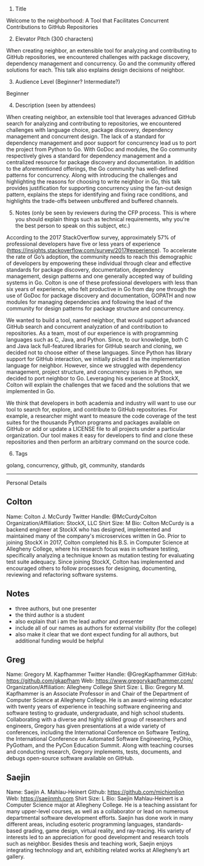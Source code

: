 1. Title

  Welcome to the neighborhood: A Tool that Facilitates Concurrent Contributions to GitHub Repositories

2. Elevator Pitch (300 characters)

  When creating neighbor, an extensible tool for analyzing and contributing to GitHub
  repositories, we encountered challenges with package discovery, dependency management
  and concurrency. Go and the community offered solutions for each. This talk also
  explains design decisions of neighbor.

3. Audience Level (Beginner? Intermediate?)

  Beginner

4. Description (seen by attendees)

  When creating neighbor, an extensible tool that leverages advanced GitHub search
  for analyzing and contributing to repositories, we encountered challenges with
  language choice, package discovery, dependency management and concurrent design.
  The lack of a standard for dependency management and poor support for concurrency
  lead us to port the project from Python to Go. With GoDoc and modules, the Go
  community respectively gives a standard for dependency management and a centralized
  resource for package discovery and documentation. In addition to the aforementioned
  offerings, the Go community has well-defined patterns for concurrency. Along
  with introducing the challenges and highlighting the reasons for choosing to
  write neighbor in Go, this talk provides justification for supporting concurrency
  using the fan-out design pattern, explains the steps for identifying and fixing
  race conditions, and highlights the trade-offs between unbuffered and buffered
  channels.

5. Notes (only be seen by reviewers during the CFP process. This is where you
   should explain things such as technical requirements, why you're the best
   person to speak on this subject, etc.)

  According to the 2017 StackOverflow survey, approximately 57% of professional
  developers have five or less years of experience (https://insights.stackoverflow.com/survey/2017#experience).
  To accelerate the rate of Go’s adoption, the community needs to reach this
  demographic of developers by empowering these individual through clear and
  effective standards for package discovery, documentation, dependency management,
  design patterns and one generally accepted way of building systems in Go.
  Colton is one of these professional developers with less than six years of
  experience, who felt productive in Go from day one through the use of GoDoc for
  package discovery and documentation, GOPATH and now modules for managing dependencies
  and following the lead of the community for design patterns for package
  structure and concurrency.

  We wanted to build a tool, named neighbor, that would support advanced GitHub
  search and concurrent analyzation of and contribution to repositories. As a team,
  most of our experience is with programming languages such as C, Java, and Python.
  Since, to our knowledge, both C and Java lack full-featured libraries for GitHub
  search and cloning, we decided not to choose either of these languages. Since
  Python has library support for GitHub interaction, we initially picked it as the
  implementation language for neighbor. However, since we struggled with dependency
  management, project structure, and concurrency issues in Python, we decided to
  port neighbor to Go. Leveraging his experience at StockX, Colton will explain
  the challenges that we faced and the solutions that we implemented in Go.

  We think that developers in both academia and industry will want to use our
  tool to search for, explore, and contribute to GitHub repositories. For example,
  a researcher might want to measure the code coverage of the test suites for the
  thousands Python programs and packages available on GitHub or add or update a
  LICENSE file to all projects under a particular organization. Our tool makes it
  easy for developers to find and clone these repositories and then perform an
  arbitrary command on the source code.

6. Tags

  golang, concurrency, github, git, community, standards

---

Personal Details 

## Colton
Name: Colton J. McCurdy
Twitter Handle: @McCurdyColton
Organization/Affiliation: StockX, LLC
Shirt Size: M
Bio: Colton McCurdy is a backend engineer at StockX who has designed, implemented
and maintained many of the company's microservices written in Go. Prior to joining
StockX in 2017, Colton completed his B.S. in Computer Science at Allegheny College,
where his research focus was in software testing, specifically analyzing a technique
known as mutation testing for evaluating test suite adequacy. Since joining StockX,
Colton has implemented and encouraged others to follow processes for designing,
documenting, reviewing and refactoring software systems.

## Notes
+ three authors, but one presenter
+ the third author is a student
+ also explain that i am the lead author and presenter
+ include all of our names as authors for external visibility (for the college)
+ also make it clear that we dont expect funding for all authors, but additional funding would be helpful

## Greg
Name: Gregory M. Kapfhammer
Twitter Handle: @GregKapfhammer
GitHub: https://github.com/gkapfham
Web: https://www.gregorykapfhammer.com/
Organization/Affiliation: Allegheny College
Shirt Size: L
Bio: Gregory M. Kapfhammer is an Associate Professor in and Chair of the Department of Computer Science at Allegheny College. He is an award-winning educator with twenty years of experience in teaching software engineering and software testing to graduate, undergraduate, and high school students. Collaborating with a diverse and highly skilled group of researchers and engineers, Gregory has given presentations at a wide variety of conferences, including the International Conference on Software Testing, the International Conference on Automated Software Engineering, PyOhio, PyGotham, and the PyCon Education Summit. Along with teaching courses and conducting research, Gregory implements, tests, documents, and debugs open-source software available on GitHub.

## Saejin
Name: Saejin A. Mahlau-Heinert
Github: https://github.com/michionlion
Web: https://saejinmh.com
Shirt Size: L
Bio: Saejin Mahlau-Heinert is a Computer Science major at Allegheny College. He is a teaching assistant for many upper-level courses, as well as a collaborator or lead on numerous departmental software development efforts. Saejin has done work in many different areas, including esoteric programming languages, standards-based grading, game design, virtual reality, and ray-tracing. His variety of interests led to an appreciation for good development and research tools such as neighbor. Besides thesis and teaching work, Saejin enjoys integrating technology and art, exhibiting related works at Allegheny’s art gallery.
